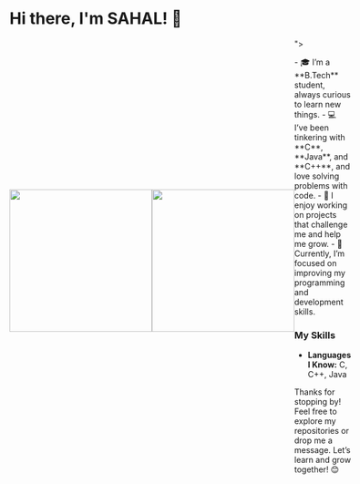 # Hi there, I'm SAHAL! 👋
<div style="display: flex; align-items: center;">
  <p align="center">
  <img width="250" src="<div style="display: flex; align-items: center;">
  <p align="center">
  <img width="250" src="https://media.giphy.com/media/v1.Y2lkPTc5MGI3NjExN2F6aWJqd2o5bGNwYzk5OXYxcHMwbTluMjJjdzVidnlibzl3OGp6ZyZlcD12MV9naWZzX3NlYXJjaCZjdD1n/qgQUggAC3Pfv687qPC/giphy.gif">
</p>
   
 
  <div>">
</p>
   
 
  <div>
- 🎓 I’m a **B.Tech** student, always curious to learn new things.
- 💻 I’ve been tinkering with **C**, **Java**, and **C++**, and love solving problems with code.
- 🚀 I enjoy working on projects that challenge me and help me grow.
- 🌱 Currently, I’m focused on improving my programming and development skills.

### My Skills

- **Languages I Know:** C, C++, Java



Thanks for stopping by! Feel free to explore my repositories or drop me a message. Let’s learn and grow together! 😊
</div>
</div>


